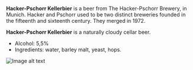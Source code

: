 **Hacker-Pschorr Kellerbier** is a beer from The Hacker-Pschorr Brewery, in Munich. Hacker and Pschorr used to be two distinct breweries founded in the fifteenth and sixteenth century. They merged in 1972.

**Hacker-Pschorr Kellerbier** is a naturally cloudy cellar beer.

- Alcohol: 5,5%
- Ingredients: water, barley malt, yeast, hops.

![Image alt text](https://live.staticflickr.com/65535/53138508134_9d87d854c3.jpg)
